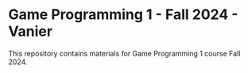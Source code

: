 # Game Programming 1 - Fall 2024 - Vanier

This repository contains materials for Game Programming 1 course Fall 2024.
